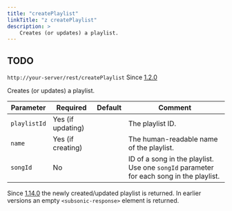 ```yaml
---
title: "createPlaylist"
linkTitle: "z createPlaylist"
description: >
    Creates (or updates) a playlist.
---
```


## TODO

`http://your-server/rest/createPlaylist` Since [1.2.0](../subsonic-versions)

Creates (or updates) a playlist.

| Parameter | Required | Default | Comment |
| --- | --- | --- | --- |
| `playlistId` | Yes (if updating) |     | The playlist ID. |
| `name` | Yes (if creating) |     | The human-readable name of the playlist. |
| `songId` | No  |     | ID of a song in the playlist. Use one `songId` parameter for each song in the playlist. |

Since [1.14.0](../subsonic-versions) the newly created/updated playlist is returned. In earlier versions an empty `<subsonic-response>` element is returned.
